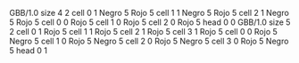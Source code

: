 <gs-board> GBB/1.0
size 4 2
cell 0 1 Negro 5 Rojo 5 
cell 1 1 Negro 5 Rojo 5 
cell 2 1 Negro 5 Rojo 5 
cell 0 0 Rojo 5 
cell 1 0 Rojo 5 
cell 2 0 Rojo 5 
head 0 0
 </gs-board>
<gs-board> GBB/1.0
size 5 2
cell 0 1 Rojo 5 
cell 1 1 Rojo 5 
cell 2 1 Rojo 5 
cell 3 1 Rojo 5 
cell 0 0 Rojo 5 Negro 5 
cell 1 0 Rojo 5 Negro 5 
cell 2 0 Rojo 5 Negro 5 
cell 3 0 Rojo 5 Negro 5 
head 0 1
 </gs-board>